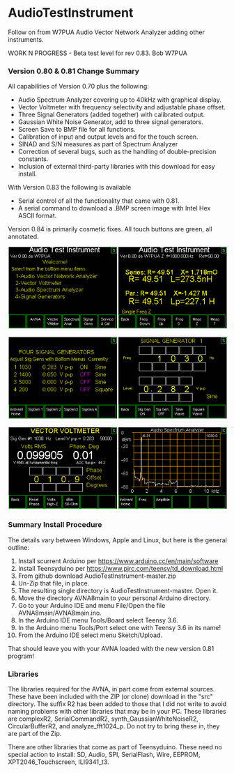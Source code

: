 # AudioTestInstrument
Follow on from W7PUA Audio Vector Network Analyzer adding other instruments.

WORK N PROGRESS -  Beta test level for rev 0.83.  Bob  W7PUA

### Version 0.80 & 0.81 Change Summary

All capabilities of Version 0.70 plus the following:

* Audio Spectrum Analyzer covering up to 40kHz with graphical display.
* Vector Voltmeter with frequency selectivity and adjustable phase offset.
* Three Signal Generators (added together)  with calibrated output.
* Gaussian White Noise Generator, add to three signal generators.
* Screen Save to BMP file for all functions.
* Calibration of input and output levels and for the touch screen.
* SINAD and S/N measures as part of Spectrum Analyzer
* Correction of several bugs, such as the handling of double-precision constants.
* Inclusion of external third-party libraries with this download for easy install.

With Version 0.83 the following is available
* Serial control of all the functionality that came with 0.81.
* A serial command to download a .BMP screen image with Intel Hex ASCII format.

Version 0.84 is primarily cosmetic fixes.  All touch buttons are green, all annotated.

![Control Screens, AVNA Test Instrument](/images/AVNA_2Scr1.gif)

![Signal Generator Screens, AVNA Test Instrument](/images/AVNA_2Scr2.gif)

![Vector Voltmeter and Spectrum Analyzer Screens, AVNA Test Instrument](/images/AVNA_2Scr3.gif)

### Summary Install Procedure
The details vary between Windows, Apple and Linux, but here is the general outline:
1. Install scurrent Arduino per https://www.arduino.cc/en/main/software
2. Install Teensyduino per https://www.pjrc.com/teensy/td_download.html
3. From github download AudioTestInstrument-master.zip
4. Un-Zip that file, in place.
5. The resulting single directory is AudioTestInstrument-master. Open it.
6. Move the directory AVNA8main to your personal Arduino directory.
7. Go to your Arduino IDE and menu File/Open the file AVNA8main/AVNA8main.ino.
8. In the Arduino IDE menu Tools/Board select Teensy 3.6.
9. In the Arduino menu Tools/Port select one with Teensy 3.6 in its name!
10. From the Arduino IDE select menu Sketch/Upload.

That should leave you with your AVNA loaded with the new version 0.81 program!

### Libraries 
The libraries required for the AVNA, in part come from external sources.
These have been included with the ZIP (or clone) download in the "src" directory.
The suffix R2 has been added to those that I did not write to avoid naming problems with
other libraries that may be in your PC.  These libraries are complexR2,
SerialCommandR2, synth_GaussianWhiteNoiseR2, CircularBufferR2, 
and analyze_fft1024_p.  Do not try to bring these in, they are part of the Zip.

There are other libraries that come as part of Teensyduino.  These need no
special action to install:  SD, Audio, SPI, SerialFlash, Wire, EEPROM,
XPT2046_Touchscreen, ILI9341_t3.
